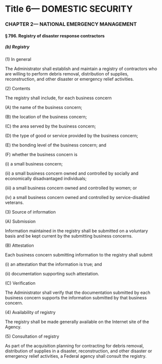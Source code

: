 
# Title 6— DOMESTIC SECURITY
### CHAPTER 2— NATIONAL EMERGENCY MANAGEMENT
#### § 796. Registry of disaster response contractors
##### (b) Registry

(1) In general

The Administrator shall establish and maintain a registry of contractors who are willing to perform debris removal, distribution of supplies, reconstruction, and other disaster or emergency relief activities.

(2) Contents

The registry shall include, for each business concern

(A) the name of the business concern;

(B) the location of the business concern;

(C) the area served by the business concern;

(D) the type of good or service provided by the business concern;

(E) the bonding level of the business concern; and

(F) whether the business concern is

(i) a small business concern;

(ii) a small business concern owned and controlled by socially and economically disadvantaged individuals;

(iii) a small business concern owned and controlled by women; or

(iv) a small business concern owned and controlled by service-disabled veterans.

(3) Source of information

(A) Submission

Information maintained in the registry shall be submitted on a voluntary basis and be kept current by the submitting business concerns.

(B) Attestation

Each business concern submitting information to the registry shall submit

(i) an attestation that the information is true; and

(ii) documentation supporting such attestation.

(C) Verification

The Administrator shall verify that the documentation submitted by each business concern supports the information submitted by that business concern.

(4) Availability of registry

The registry shall be made generally available on the Internet site of the Agency.

(5) Consultation of registry

As part of the acquisition planning for contracting for debris removal, distribution of supplies in a disaster, reconstruction, and other disaster or emergency relief activities, a Federal agency shall consult the registry.

